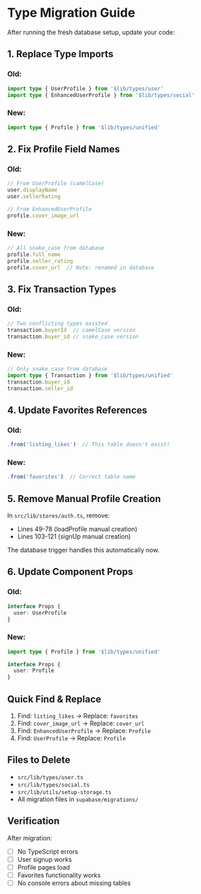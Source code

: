 # Type Migration Guide

After running the fresh database setup, update your code:

## 1. Replace Type Imports

### Old:
```typescript
import type { UserProfile } from '$lib/types/user'
import type { EnhancedUserProfile } from '$lib/types/social'
```

### New:
```typescript
import type { Profile } from '$lib/types/unified'
```

## 2. Fix Profile Field Names

### Old:
```typescript
// From UserProfile (camelCase)
user.displayName
user.sellerRating

// From EnhancedUserProfile
profile.cover_image_url
```

### New:
```typescript
// All snake_case from database
profile.full_name
profile.seller_rating
profile.cover_url  // Note: renamed in database
```

## 3. Fix Transaction Types

### Old:
```typescript
// Two conflicting types existed
transaction.buyerId  // camelCase version
transaction.buyer_id // snake_case version
```

### New:
```typescript
// Only snake_case from database
import type { Transaction } from '$lib/types/unified'
transaction.buyer_id
transaction.seller_id
```

## 4. Update Favorites References

### Old:
```typescript
.from('listing_likes')  // This table doesn't exist!
```

### New:
```typescript
.from('favorites')  // Correct table name
```

## 5. Remove Manual Profile Creation

In `src/lib/stores/auth.ts`, remove:
- Lines 49-78 (loadProfile manual creation)
- Lines 103-121 (signUp manual creation)

The database trigger handles this automatically now.

## 6. Update Component Props

### Old:
```typescript
interface Props {
  user: UserProfile
}
```

### New:
```typescript
import type { Profile } from '$lib/types/unified'

interface Props {
  user: Profile
}
```

## Quick Find & Replace

1. Find: `listing_likes` → Replace: `favorites`
2. Find: `cover_image_url` → Replace: `cover_url`
3. Find: `EnhancedUserProfile` → Replace: `Profile`
4. Find: `UserProfile` → Replace: `Profile`

## Files to Delete

- `src/lib/types/user.ts`
- `src/lib/types/social.ts`
- `src/lib/utils/setup-storage.ts`
- All migration files in `supabase/migrations/`

## Verification

After migration:
- [ ] No TypeScript errors
- [ ] User signup works
- [ ] Profile pages load
- [ ] Favorites functionality works
- [ ] No console errors about missing tables